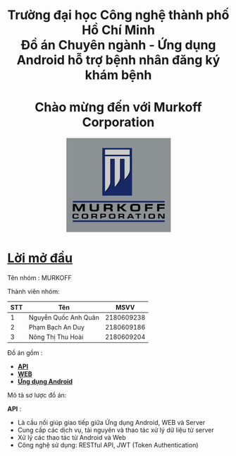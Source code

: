 <h1 align="center"> Trường đại học Công nghệ thành phố Hồ Chí Minh <br/>
    Đồ án Chuyên ngành - 
    Ứng dụng Android hỗ trợ bệnh nhân đăng ký khám bệnh 
</h1>

<h1 align ="center"> Chào mừng đến với Murkoff Corporation</h1>

<p align="center">
    <img src="./app/src/main/res/drawable/murkoff.png" alt="Murkoff Image">
</p>



# [**Lời mở đầu**](#lời-mở-đầu)

Tên nhóm : MURKOFF

Thành viên nhóm:

|STT|Tên|MSVV|
|---|---|----|
|1|Nguyễn Quốc Anh Quân|2180609238|
|2|Phạm Bạch An Duy|2180609186|
|3|Nông Thị Thu Hoài|2180609204|


Đồ án gồm :
* [**API**](https://github.com/QuanNguyenD/DACN_API)
* [**WEB**]()
* [**Ứng dụng Android**](https://github.com/duypham666/DACN_MURKOFF_CARE_ANDROID)

Mô tả sơ lược đồ án:

**API** : 
- Là cầu nối giúp giao tiếp giữa Ứng dụng Android, WEB và Server
- Cung cấp các dịch vụ, tài nguyên và thao tác xử lý dữ liệu từ server
- Xử lý các thao tác từ Android và Web
- Công nghệ sử dụng: RESTful API, JWT (Token Authentication) 
